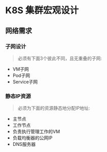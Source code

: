 # K8S 集群宏观设计

## 网络需求

### 子网设计

> 必须有下面3个彼此不同，且无重叠的子网:

- VM子网
- Pod子网
- Service子网

### 静态IP资源

> 必须为下面的资源静态地分配IP地址:

- 主节点
- 工作节点
- 负责执行管理工作的VM
- 负载均衡器的公网IP
- DNS服务器